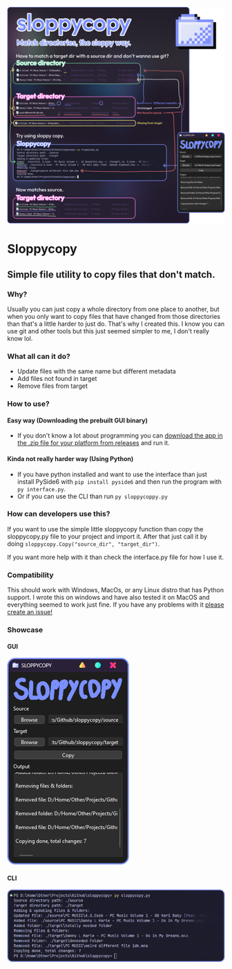 ![Banner](./Media/Banner.png)
# Sloppycopy
## Simple file utility to copy files that don't match.

### Why?
Usually you can just copy a whole directory from one place to another, but when you only want to copy files that have changed from those directories than that's a little harder to just do. That's why I created this. I know you can use git and other tools but this just seemed simpler to me, I don't really know lol.

### What all can it do?
- Update files with the same name but different metadata
- Add files not found in target
- Remove files from target

### How to use?
#### Easy way (Downloading the prebuilt GUI binary)
- If you don't know a lot about programming you can [download the app in the .zip file for your platform from releases](https://github.com/scotdotwtf/sloppycopy/releases/tag/Release/Latest) and run it.
#### Kinda not really harder way (Using Python)
- If you have python installed and want to use the interface than just install PySide6 with `pip install pyside6` and then run the program with `py interface.py`.
- Or if you can use the CLI than run `py sloppycoppy.py`

### How can developers use this?
If you want to use the simple little sloppycopy function than copy the sloppycopy.py file to your project and import it. After that just call it by doing `sloppycopy.Copy("source_dir", "target_dir")`.

If you want more help with it than check the interface.py file for how  I use it.

### Compatibility
This should work with Windows, MacOs, or any Linux distro that has Python support. I wrote this on windows and have also tested it on MacOS and everything seemed to work just fine. If you have any problems with it [please create an issue!](https://github.com/scotdotwtf/sloppycopy/issues/new/choose)


### Showcase
#### GUI
![Example](./Media/Example_1.png)

#### CLI
![Example](./Media/Example_2.png)